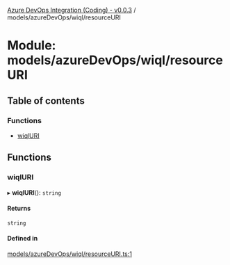 [Azure DevOps Integration (Coding) - v0.0.3](../README.md) / models/azureDevOps/wiql/resourceURI

# Module: models/azureDevOps/wiql/resourceURI

## Table of contents

### Functions

- [wiqlURI](models_azureDevOps_wiql_resourceURI.md#wiqluri)

## Functions

### wiqlURI

▸ **wiqlURI**(): `string`

#### Returns

`string`

#### Defined in

[models/azureDevOps/wiql/resourceURI.ts:1](https://github.com/jeysgar1/azure-devops-api-kms/blob/71b51ad/src/models/azureDevOps/wiql/resourceURI.ts#L1)
